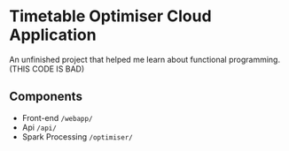 # Timetable Optimiser Cloud Application
An unfinished project that helped me learn about functional programming. (THIS CODE IS BAD)

## Components
* Front-end `/webapp/`
* Api       `/api/`
* Spark Processing `/optimiser/`
